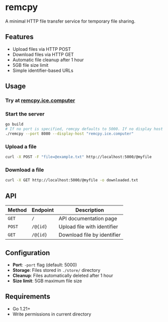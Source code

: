 # remcpy

A minimal HTTP file transfer service for temporary file sharing.

## Features

- Upload files via HTTP POST
- Download files via HTTP GET
- Automatic file cleanup after 1 hour
- 5GB file size limit
- Simple identifier-based URLs

## Usage

### Try at [remcpy.ice.computer](remcpy.ice.computer)

### Start the server

```bash
go build
# If no port is specified, remcpy defaults to 5000. If no display host is provided, remcpy defaults to remcpy.ice.computer
./remcpy --port 8080 --display-host "remcpy.ice.computer"
```

### Upload a file

```bash
curl -X POST -F "file=@example.txt" http://localhost:5000/@myfile
```

### Download a file

```bash
curl -X GET http://localhost:5000/@myfile -o downloaded.txt
```

## API

| Method | Endpoint | Description |
|--------|----------|-------------|
| `GET` | `/` | API documentation page |
| `POST` | `/@{id}` | Upload file with identifier |
| `GET` | `/@{id}` | Download file by identifier |

## Configuration

- **Port**: `-port` flag (default: 5000)
- **Storage**: Files stored in `./store/` directory
- **Cleanup**: Files automatically deleted after 1 hour
- **Size limit**: 5GB maximum file size

## Requirements

- Go 1.21+
- Write permissions in current directory

